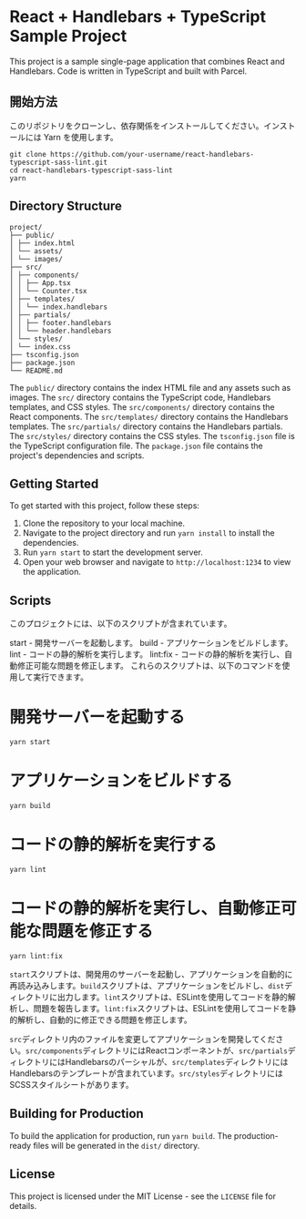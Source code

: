 # React + Handlebars + TypeScript Sample Project

This project is a sample single-page application that combines React and Handlebars. Code is written in TypeScript and built with Parcel.

## 開始方法
このリポジトリをクローンし、依存関係をインストールしてください。インストールには Yarn を使用します。

```
git clone https://github.com/your-username/react-handlebars-typescript-sass-lint.git
cd react-handlebars-typescript-sass-lint
yarn
```

## Directory Structure

```
project/
├── public/
│ ├── index.html
│ └── assets/
│ └── images/
├── src/
│ ├── components/
│ │ ├── App.tsx
│ │ └── Counter.tsx
│ ├── templates/
│ │ └── index.handlebars
│ ├── partials/
│ │ ├── footer.handlebars
│ │ └── header.handlebars
│ └── styles/
│ └── index.css
├── tsconfig.json
├── package.json
└── README.md
```


The `public/` directory contains the index HTML file and any assets such as images. The `src/` directory contains the TypeScript code, Handlebars templates, and CSS styles. The `src/components/` directory contains the React components. The `src/templates/` directory contains the Handlebars templates. The `src/partials/` directory contains the Handlebars partials. The `src/styles/` directory contains the CSS styles. The `tsconfig.json` file is the TypeScript configuration file. The `package.json` file contains the project's dependencies and scripts.

## Getting Started

To get started with this project, follow these steps:

1. Clone the repository to your local machine.
2. Navigate to the project directory and run `yarn install` to install the dependencies.
3. Run `yarn start` to start the development server.
4. Open your web browser and navigate to `http://localhost:1234` to view the application.

## Scripts
このプロジェクトには、以下のスクリプトが含まれています。

start - 開発サーバーを起動します。
build - アプリケーションをビルドします。
lint - コードの静的解析を実行します。
lint:fix - コードの静的解析を実行し、自動修正可能な問題を修正します。
これらのスクリプトは、以下のコマンドを使用して実行できます。

# 開発サーバーを起動する
`yarn start`

# アプリケーションをビルドする
`yarn build`

# コードの静的解析を実行する
`yarn lint`

# コードの静的解析を実行し、自動修正可能な問題を修正する
`yarn lint:fix`

`start`スクリプトは、開発用のサーバーを起動し、アプリケーションを自動的に再読み込みします。`build`スクリプトは、アプリケーションをビルドし、`dist`ディレクトリに出力します。`lint`スクリプトは、ESLintを使用してコードを静的解析し、問題を報告します。`lint:fix`スクリプトは、ESLintを使用してコードを静的解析し、自動的に修正できる問題を修正します。

`src`ディレクトリ内のファイルを変更してアプリケーションを開発してください。`src/components`ディレクトリにはReactコンポーネントが、`src/partials`ディレクトリにはHandlebarsのパーシャルが、`src/templates`ディレクトリにはHandlebarsのテンプレートが含まれています。`src/styles`ディレクトリにはSCSSスタイルシートがあります。


## Building for Production

To build the application for production, run `yarn build`. The production-ready files will be generated in the `dist/` directory.

## License

This project is licensed under the MIT License - see the `LICENSE` file for details.
